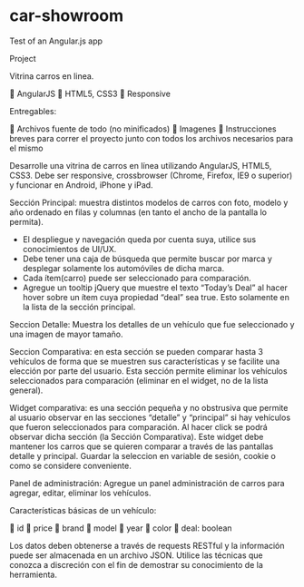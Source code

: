 car-showroom
============

Test of an Angular.js app


Project

Vitrina carros en linea.

 AngularJS
 HTML5, CSS3
 Responsive

Entregables:

 Archivos fuente de todo (no minificados)
 Imagenes
 Instrucciones breves para correr el proyecto junto con todos los archivos necesarios para el mismo


Desarrolle una vitrina de carros en línea utilizando AngularJS, HTML5, CSS3. 
Debe ser responsive, crossbrowser (Chrome, Firefox, IE9 o superior) y funcionar en Android, iPhone y iPad.

Sección Principal: muestra distintos modelos de carros con foto, modelo y año ordenado en filas y columnas (en tanto el ancho de la pantalla lo permita). 

- El despliegue y navegación queda por cuenta suya, utilice sus conocimientos de UI/UX.
- Debe tener una caja de búsqueda que permite buscar por marca y desplegar solamente los automóviles de dicha marca.
- Cada ítem(carro) puede ser seleccionado para comparación.
- Agregue un tooltip jQuery que muestre el texto “Today’s Deal” al hacer hover sobre un ítem cuya propiedad “deal” sea true. Esto solamente en la lista de la sección principal.

Seccion Detalle: Muestra los detalles de un vehículo que fue seleccionado y una imagen de mayor tamaño.

Seccion Comparativa: en esta sección se pueden comparar hasta 3 vehículos de forma que se muestren sus características y se facilite una elección por parte del usuario. Esta sección permite eliminar los vehículos seleccionados para comparación (eliminar en el widget, no de la lista general).

Widget comparativa: es una sección pequeña y no obstrusiva que permite al usuario observar en las secciones “detalle” y “principal” si hay vehículos que fueron seleccionados para comparación. Al hacer click se podrá observar dicha sección (la Sección Comparativa). Este widget debe mantener los carros que se quieren  comparar a través de las pantallas detalle y principal. Guardar la seleccion en variable de sesión, cookie o como se considere conveniente.

Panel de administración: Agregue un panel administración de carros para agregar, editar, eliminar los vehículos.

Características básicas de un vehículo:

 id
 price
 brand
 model
 year
 color
 deal: boolean

Los datos deben obtenerse a través de requests RESTful y la información puede ser almacenada en un archivo JSON.
Utilice las técnicas que conozca a discreción con el fin de demostrar su conocimiento de la herramienta.

